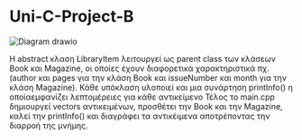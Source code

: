 # Uni-C-Project-B

![Diagram drawio](https://github.com/user-attachments/assets/b128118b-6d20-48d3-9b46-b89cca460389)

Η abstract κλαση LibraryItem λειτουργεί ως parent class των κλάσεων Book και Magazine, οι οποίες έχουν διαφορετικά χαρακτηριστικά πχ.(author και pages για την κλάση Book και issueNumber και month για την κλάση Magazine). Κάθε υπόκλαση υλοποιεί και μια συνάρτηση printInfo() η οποίαεμφανίζει λεπτομέρειες για κάθε αντικείμενο Τέλος το main.cpp δημιουργεί vectors αντικειμένων, προσθέτει την Book και την Magazine, καλεί την printInfo() και διαγράφει τα αντικέιμενα αποτρέποντας την διαρροή της μνήμης. 
